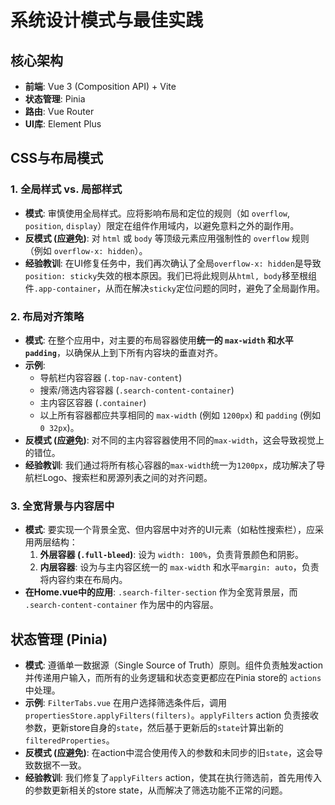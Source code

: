 # 系统设计模式与最佳实践

## 核心架构

-   **前端**: Vue 3 (Composition API) + Vite
-   **状态管理**: Pinia
-   **路由**: Vue Router
-   **UI库**: Element Plus

## CSS与布局模式

### 1. 全局样式 vs. 局部样式

-   **模式**: 审慎使用全局样式。应将影响布局和定位的规则（如 `overflow`, `position`, `display`）限定在组件作用域内，以避免意料之外的副作用。
-   **反模式 (应避免)**: 对 `html` 或 `body` 等顶级元素应用强制性的 `overflow` 规则（例如 `overflow-x: hidden`）。
-   **经验教训**: 在UI修复任务中，我们再次确认了全局`overflow-x: hidden`是导致`position: sticky`失效的根本原因。我们已将此规则从`html, body`移至根组件`.app-container`，从而在解决`sticky`定位问题的同时，避免了全局副作用。

### 2. 布局对齐策略

-   **模式**: 在整个应用中，对主要的布局容器使用**统一的 `max-width` 和水平 `padding`**，以确保从上到下所有内容块的垂直对齐。
-   **示例**:
    -   导航栏内容容器 (`.top-nav-content`)
    -   搜索/筛选内容容器 (`.search-content-container`)
    -   主内容区容器 (`.container`)
    -   以上所有容器都应共享相同的 `max-width` (例如 `1200px`) 和 `padding` (例如 `0 32px`)。
-   **反模式 (应避免)**: 对不同的主内容容器使用不同的`max-width`，这会导致视觉上的错位。
-   **经验教训**: 我们通过将所有核心容器的`max-width`统一为`1200px`，成功解决了导航栏Logo、搜索栏和房源列表之间的对齐问题。

### 3. 全宽背景与内容居中

-   **模式**: 要实现一个背景全宽、但内容居中对齐的UI元素（如粘性搜索栏），应采用两层结构：
    1.  **外层容器 (`.full-bleed`)**: 设为 `width: 100%`，负责背景颜色和阴影。
    2.  **内层容器**: 设为与主内容区统一的 `max-width` 和水平`margin: auto`，负责将内容约束在布局内。
-   **在Home.vue中的应用**: `.search-filter-section` 作为全宽背景层，而 `.search-content-container` 作为居中的内容层。

## 状态管理 (Pinia)

-   **模式**: 遵循单一数据源（Single Source of Truth）原则。组件负责触发action并传递用户输入，而所有的业务逻辑和状态变更都应在Pinia store的 `actions` 中处理。
-   **示例**: `FilterTabs.vue` 在用户选择筛选条件后，调用 `propertiesStore.applyFilters(filters)`。`applyFilters` action 负责接收参数，更新store自身的`state`，然后基于更新后的`state`计算出新的`filteredProperties`。
-   **反模式 (应避免)**: 在action中混合使用传入的参数和未同步的旧`state`，这会导致数据不一致。
-   **经验教训**: 我们修复了`applyFilters` action，使其在执行筛选前，首先用传入的参数更新相关的store state，从而解决了筛选功能不正常的问题。
